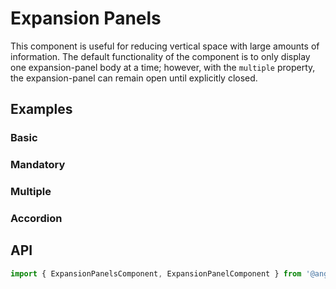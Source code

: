 # Expansion Panels

<app-references
issues="https://github.com/valentingavran/anglify/labels/component%3A%20Expansion%20Panels"
material-design="https://material.io/archive/guidelines/components/expansion-panels.html#expansion-panels-behavior"
w3c="https://www.w3.org/WAI/ARIA/apg/patterns/accordion/"/>

This component is useful for reducing vertical space with large amounts of information. The default functionality of the component is to
only display one expansion-panel body at a time; however, with the `multiple` property, the expansion-panel can remain open
until explicitly closed.

## Examples

### Basic

<app-code-example component="expansion-panels" example="basic"></app-code-example>

### Mandatory

<app-code-example component="expansion-panels" example="mandatory"></app-code-example>

### Multiple

<app-code-example component="expansion-panels" example="multiple"></app-code-example>

### Accordion

<app-code-example component="expansion-panels" example="accordion"></app-code-example>

## API

```typescript
import { ExpansionPanelsComponent, ExpansionPanelComponent } from '@anglify/components';
```

<app-inputs-table components="ExpansionPanelComponent, ExpansionPanelsComponent"></app-inputs-table>

<app-styling-table component="expansion-panels"></app-styling-table>
